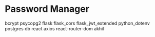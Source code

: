 # Password Manager

bcrypt 
psycopg2
flask
flask_cors 
flask_jwt_extended
python_dotenv
postgres db
react
axios
react-router-dom
akhil